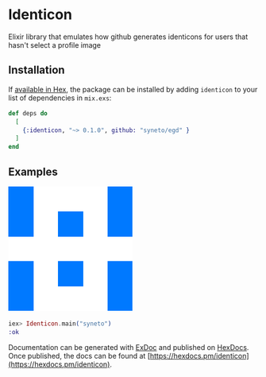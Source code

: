 # Identicon

Elixir library that emulates how github generates identicons for users that hasn't select a profile image

## Installation

If [available in Hex](https://hex.pm/docs/publish), the package can be installed
by adding `identicon` to your list of dependencies in `mix.exs`:

```elixir
def deps do
  [
    {:identicon, "~> 0.1.0", github: "syneto/egd" }
  ]
end
```

## Examples

![Image generated for syneto](syneto.png)

``` elixir
iex> Identicon.main("syneto")
:ok
```

Documentation can be generated with [ExDoc](https://github.com/elixir-lang/ex_doc)
and published on [HexDocs](https://hexdocs.pm). Once published, the docs can
be found at [https://hexdocs.pm/identicon](https://hexdocs.pm/identicon).

